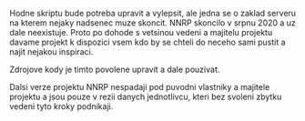 Hodne skriptu bude potreba upravit a vylepsit, ale jedna se o zaklad serveru na kterem nejaky nadsenec muze skoncit. NNRP skoncilo v srpnu 2020 a uz dale neexistuje. Proto po dohode s vetsinou vedeni a majitelu projektu davame projekt k dispozici vsem kdo by se chteli do neceho sami pustit a najit nejakou inspiraci. 

Zdrojove kody je timto povolene upravit a dale pouzivat. 

Dalsi verze projektu NNRP nespadaji pod puvodni vlastniky a majitele projektu a jsou pouze v rezii danych jednotlivcu, kteri bez svoleni zbytku vedeni tyto kroky podnikaji.
